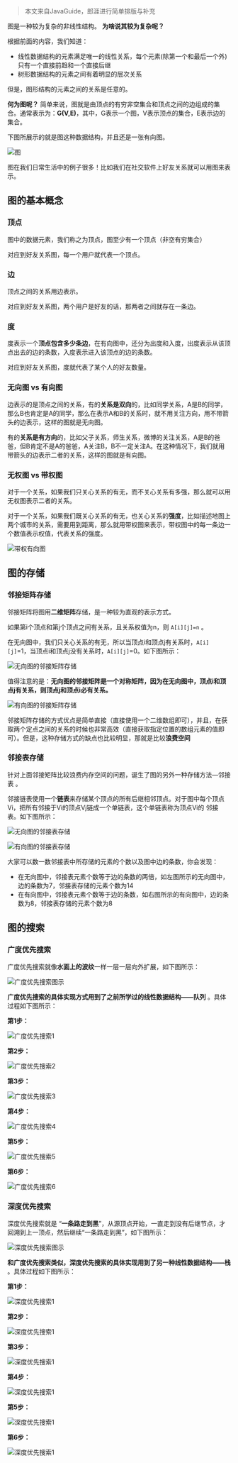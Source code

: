 > 本文来自JavaGuide，郎涯进行简单排版与补充



图是一种较为复杂的非线性结构。 **为啥说其较为复杂呢？**

根据前面的内容，我们知道：

- 线性数据结构的元素满足唯一的线性关系，每个元素(除第一个和最后一个外)只有一个直接前趋和一个直接后继
- 树形数据结构的元素之间有着明显的层次关系

但是，图形结构的元素之间的关系是任意的。

**何为图呢？** 简单来说，图就是由顶点的有穷非空集合和顶点之间的边组成的集合。通常表示为：**G(V,E)**，其中，G表示一个图，V表示顶点的集合，E表示边的集合。

下图所展示的就是图这种数据结构，并且还是一张有向图。

![图](https://img-note.langyastudio.com/202111122114132.png?x-oss-process=style/watermark)

图在我们日常生活中的例子很多！比如我们在社交软件上好友关系就可以用图来表示。



## 图的基本概念

### 顶点

图中的数据元素，我们称之为顶点，图至少有一个顶点（非空有穷集合）

对应到好友关系图，每一个用户就代表一个顶点。



### 边

顶点之间的关系用边表示。

对应到好友关系图，两个用户是好友的话，那两者之间就存在一条边。



### 度

度表示一个**顶点包含多少条边**，在有向图中，还分为出度和入度，出度表示从该顶点出去的边的条数，入度表示进入该顶点的边的条数。

对应到好友关系图，度就代表了某个人的好友数量。



### 无向图 vs 有向图

边表示的是顶点之间的关系，有的**关系是双向**的，比如同学关系，A是B的同学，那么B也肯定是A的同学，那么在表示A和B的关系时，就不用关注方向，用不带箭头的边表示，这样的图就是无向图。

有的**关系是有方向**的，比如父子关系，师生关系，微博的关注关系，A是B的爸爸，但B肯定不是A的爸爸，A关注B，B不一定关注A。在这种情况下，我们就用带箭头的边表示二者的关系，这样的图就是有向图。



### 无权图 vs 带权图

对于一个关系，如果我们只关心关系的有无，而不关心关系有多强，那么就可以用无权图表示二者的关系。

对于一个关系，如果我们既关心关系的有无，也关心关系的**强度**，比如描述地图上两个城市的关系，需要用到距离，那么就用带权图来表示，带权图中的每一条边一个数值表示权值，代表关系的强度。



![带权有向图](https://img-note.langyastudio.com/202111250841640.png?x-oss-process=style/watermark)





## 图的存储

### 邻接矩阵存储
邻接矩阵将图用**二维矩阵**存储，是一种较为直观的表示方式。

如果第i个顶点和第j个顶点之间有关系，且关系权值为n，则 `A[i][j]=n` 。

在无向图中，我们只关心关系的有无，所以当顶点i和顶点j有关系时，`A[i][j]`=1，当顶点i和顶点j没有关系时，`A[i][j]`=0。如下图所示：

![无向图的邻接矩阵存储](https://img-note.langyastudio.com/202111122114367.png?x-oss-process=style/watermark)



值得注意的是：**无向图的邻接矩阵是一个对称矩阵，因为在无向图中，顶点i和顶点j有关系，则顶点j和顶点i必有关系。**

![有向图的邻接矩阵存储](https://img-note.langyastudio.com/202111122114942.png?x-oss-process=style/watermark)

邻接矩阵存储的方式优点是简单直接（直接使用一个二维数组即可），并且，在获取两个定点之间的关系的时候也非常高效（直接获取指定位置的数组元素的值即可）。但是，这种存储方式的缺点也比较明显，那就是比较**浪费空间**



### 邻接表存储

针对上面邻接矩阵比较浪费内存空间的问题，诞生了图的另外一种存储方法—邻接表 。

邻接链表使用一个**链表**来存储某个顶点的所有后继相邻顶点。对于图中每个顶点Vi，把所有邻接于Vi的顶点Vj链成一个单链表，这个单链表称为顶点Vi的 邻接表。如下图所示：



![无向图的邻接表存储](https://img-note.langyastudio.com/202111122114926.png?x-oss-process=style/watermark)



![有向图的邻接表存储](https://img-note.langyastudio.com/202111122114878.png?x-oss-process=style/watermark)

大家可以数一数邻接表中所存储的元素的个数以及图中边的条数，你会发现：

- 在无向图中，邻接表元素个数等于边的条数的两倍，如左图所示的无向图中，边的条数为7，邻接表存储的元素个数为14
- 在有向图中，邻接表元素个数等于边的条数，如右图所示的有向图中，边的条数为8，邻接表存储的元素个数为8



## 图的搜索

### 广度优先搜索
广度优先搜索就像**水面上的波纹**一样一层一层向外扩展，如下图所示：

![广度优先搜索图示](https://img-note.langyastudio.com/202111122115032.png?x-oss-process=style/watermark)



**广度优先搜索的具体实现方式用到了之前所学过的线性数据结构——队列** 。具体过程如下图所示：

**第1步：**

![广度优先搜索1](https://img-note.langyastudio.com/202111122115071.png?x-oss-process=style/watermark)



**第2步：**

![广度优先搜索2](https://img-note.langyastudio.com/202111122115664.png?x-oss-process=style/watermark)



**第3步：**

![广度优先搜索3](https://img-note.langyastudio.com/202111122115328.png?x-oss-process=style/watermark)



**第4步：**

![广度优先搜索4](https://img-note.langyastudio.com/202111122115383.png?x-oss-process=style/watermark)



**第5步：**

![广度优先搜索5](https://img-note.langyastudio.com/202111122115024.png?x-oss-process=style/watermark)



**第6步：**

![广度优先搜索6](https://img-note.langyastudio.com/202111122115935.png?x-oss-process=style/watermark)



### 深度优先搜索

深度优先搜索就是 “**一条路走到黑**”，从源顶点开始，一直走到没有后继节点，才回溯到上一顶点，然后继续“一条路走到黑”，如下图所示：

![深度优先搜索图示](https://img-note.langyastudio.com/202111171119176.png?x-oss-process=style/watermark)


**和广度优先搜索类似，深度优先搜索的具体实现用到了另一种线性数据结构——栈** 。具体过程如下图所示：



**第1步：**

![深度优先搜索1](https://img-note.langyastudio.com/202111122115591.png?x-oss-process=style/watermark)



**第2步：**

![深度优先搜索1](https://img-note.langyastudio.com/202111122115287.png?x-oss-process=style/watermark)



**第3步：**

![深度优先搜索1](https://img-note.langyastudio.com/202111122115879.png?x-oss-process=style/watermark)



**第4步：**

![深度优先搜索1](https://img-note.langyastudio.com/202111122115751.png?x-oss-process=style/watermark)



**第5步：**

![深度优先搜索1](https://img-note.langyastudio.com/202111122115447.png?x-oss-process=style/watermark)



**第6步：**

![深度优先搜索1](https://img-note.langyastudio.com/202111122115959.png?x-oss-process=style/watermark)

